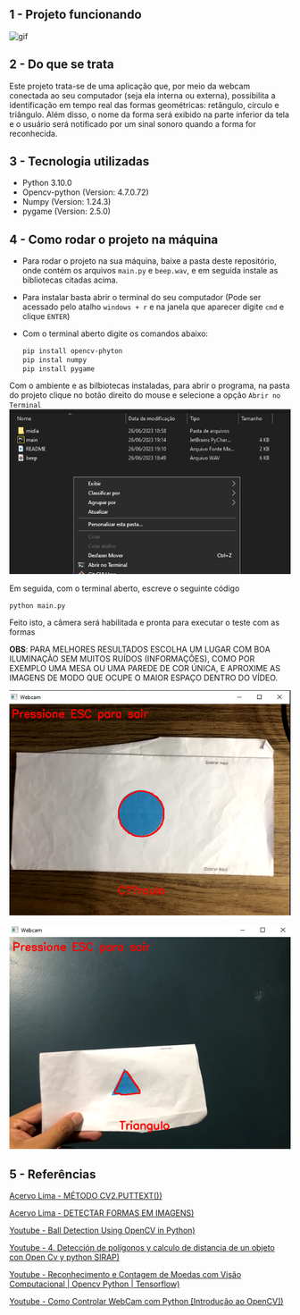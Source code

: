 ## 1 - Projeto funcionando

![gif](/midia/video_saida.gif)

## 2 - Do que se trata
Este projeto trata-se de uma aplicação que, por meio da webcam conectada ao seu computador (seja ela interna ou externa), possibilita a identificação em tempo real das formas geométricas: retângulo, círculo e triângulo. Além disso, o nome da forma será exibido na parte inferior da tela e o usuário será notificado por um sinal sonoro quando a forma for reconhecida.

## 3 - Tecnologia utilizadas
* Python 3.10.0
* Opencv-python (Version: 4.7.0.72)
* Numpy (Version: 1.24.3)
* pygame (Version: 2.5.0)

## 4 - Como rodar o projeto na máquina
* Para rodar o projeto na sua máquina, baixe a pasta deste repositório, onde contém os arquivos  `main.py` e `beep.wav`, e em seguida instale as bibliotecas citadas acima.
* Para instalar basta abrir o terminal do seu computador (Pode ser acessado pelo atalho `windows + r` e na janela que aparecer digite `cmd` e clique `ENTER`)
* Com o terminal aberto digite os comandos abaixo:

    ```~pyhton
    pip install opencv-phyton
    pip instal numpy
    pip install pygame
    ```
Com o ambiente e as bilbiotecas instaladas, para abrir o programa, na pasta do projeto clique no botão direito do mouse e selecione a opção `Abrir no Terminal`
![Alt text](midia/image.png)

Em seguida, com o terminal aberto, escreve o seguinte código
        
    python main.py
    
Feito isto, a câmera será habilitada e pronta para executar o teste com as formas

**OBS**: PARA MELHORES RESULTADOS ESCOLHA UM LUGAR COM BOA ILUMINAÇÃO SEM MUITOS RUÍDOS (INFORMAÇÕES), COMO POR EXEMPLO UMA MESA OU UMA PAREDE DE COR ÚNICA, E APROXIME AS IMAGENS DE MODO QUE OCUPE O MAIOR ESPAÇO DENTRO DO VÍDEO.

![Alt text](midia/image-1.png)

![Alt text](midia/image-2.png)



## 5 - Referências
[Acervo Lima - MÉTODO CV2.PUTTEXT())](https://acervolima.com/python-opencv-metodo-cv2-puttext/)

[Acervo Lima - DETECTAR FORMAS EM IMAGENS)](https://acervolima.com/python-opencv-metodo-cv2-puttext/)

[Youtube - Ball Detection Using OpenCV in Python)](https://youtu.be/RaCwLrKuS1w)

[Youtube - 4. Detección de polígonos y calculo de distancia de un objeto con Open Cv y python SIRAP)](https://youtu.be/fu0pLTOpgxE)

[Youtube - Reconhecimento e Contagem de Moedas com Visão Computacional | Opencv Python | Tensorflow)](https://youtu.be/qgTerD7-CeM)

[Youtube - Como Controlar WebCam com Python [Introdução ao OpenCV])](https://youtu.be/r8Qg3NfdiHc)


